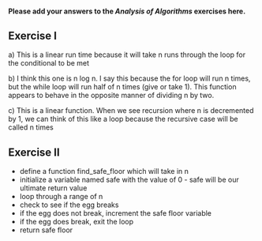 #### Please add your answers to the **_Analysis of Algorithms_** exercises here.

## Exercise I

a) This is a linear run time because it will take n runs through the loop for the conditional to be met

b) I think this one is n log n. I say this because the for loop will run n times, but the while loop will run half of n times (give or take 1). This function appears to behave in the opposite manner of dividing n by two.

c) This is a linear function. When we see recursion where n is decremented by 1, we can think of this like a loop because the recursive case will be called n times

## Exercise II

- define a function find_safe_floor which will take in n
- initialize a variable named safe with the value of 0 - safe will be our ultimate return value
- loop through a range of n
- check to see if the egg breaks
- if the egg does not break, increment the safe floor variable
- if the egg does break, exit the loop
- return safe floor
